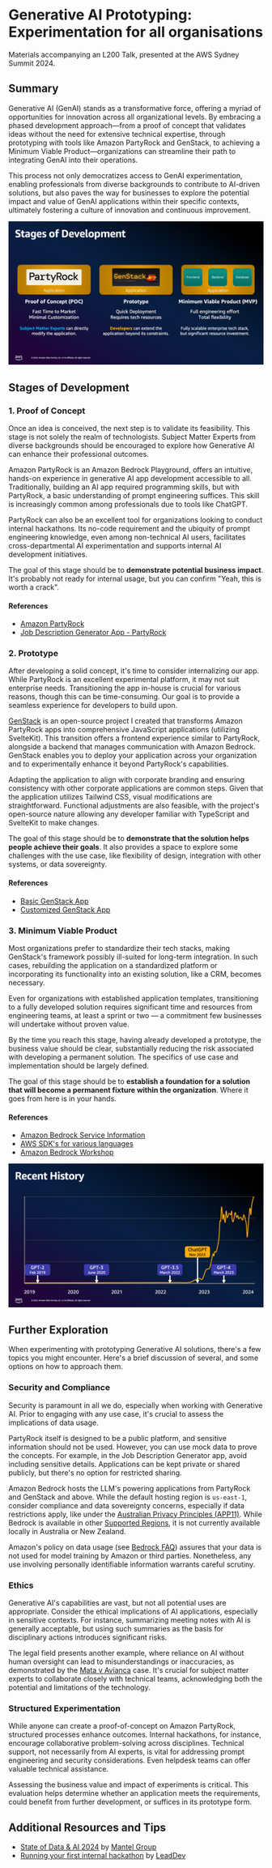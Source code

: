 # Generative AI Prototyping: Experimentation for all organisations

Materials accompanying an L200 Talk, presented at the AWS Sydney Summit 2024.

## Summary

Generative AI (GenAI) stands as a transformative force, offering a myriad of opportunities for innovation across all organizational levels. By embracing a phased development approach—from a proof of concept that validates ideas without the need for extensive technical expertise, through prototyping with tools like Amazon PartyRock and GenStack, to achieving a Minimum Viable Product—organizations can streamline their path to integrating GenAI into their operations.

This process not only democratizes access to GenAI experimentation, enabling professionals from diverse backgrounds to contribute to AI-driven solutions, but also paves the way for businesses to explore the potential impact and value of GenAI applications within their specific contexts, ultimately fostering a culture of innovation and continuous improvement.

![Stages of Development](/docs/stages.jpg)

## Stages of Development

### 1. Proof of Concept

Once an idea is conceived, the next step is to validate its feasibility. This stage is not solely the realm of technologists. Subject Matter Experts from diverse backgrounds should be encouraged to explore how Generative AI can enhance their professional outcomes.

Amazon PartyRock is an Amazon Bedrock Playground, offers an intuitive, hands-on experience in generative AI app development accessible to all. Traditionally, building an AI app required programming skills, but with PartyRock, a basic understanding of prompt engineering suffices. This skill is increasingly common among professionals due to tools like ChatGPT.

PartyRock can also be an excellent tool for organizations looking to conduct internal hackathons. Its no-code requirement and the ubiquity of prompt engineering knowledge, even among non-technical AI users, facilitates cross-departmental AI experimentation and supports internal AI development initiatives.

The goal of this stage should be to **demonstrate potential business impact**. It's probably not ready for internal usage, but you can confirm "Yeah, this is worth a crack".

#### References

* [Amazon PartyRock](https://partyrock.aws/)
* [Job Description Generator App - PartyRock](https://partyrock.aws/u/ssennettau/apnr5Amk2/Job-Description-Generator)

### 2. Prototype

After developing a solid concept, it's time to consider internalizing our app. While PartyRock is an excellent experimental platform, it may not suit enterprise needs. Transitioning the app in-house is crucial for various reasons, though this can be time-consuming. Our goal is to provide a seamless experience for developers to build upon.

[GenStack](https://genstack.ssennett.net/) is an open-source project I created that transforms Amazon PartyRock apps into comprehensive JavaScript applications (utilizing SvelteKit). This transition offers a frontend experience similar to PartyRock, alongside a backend that manages communication with Amazon Bedrock. GenStack enables you to deploy your application across your organization and to experimentally enhance it beyond PartyRock's capabilities.

Adapting the application to align with corporate branding and ensuring consistency with other corporate applications are common steps. Given that the application utilizes Tailwind CSS, visual modifications are straightforward. Functional adjustments are also feasible, with the project's open-source nature allowing any developer familiar with TypeScript and SvelteKit to make changes.

The goal of this stage should be to **demonstrate that the solution helps people achieve their goals**. It also provides a space to explore some challenges with the use case, like flexibility of design, integration with other systems, or data sovereignty.

#### References

* [Basic GenStack App](https://jobdescription-1.ssennett.net)
* [Customized GenStack App](https://jobdescription-2.ssennett.net)

### 3. Minimum Viable Product

Most organizations prefer to standardize their tech stacks, making GenStack's framework possibly ill-suited for long-term integration. In such cases, rebuilding the application on a standardized platform or incorporating its functionality into an existing solution, like a CRM, becomes necessary.

Even for organizations with established application templates, transitioning to a fully developed solution requires significant time and resources from engineering teams, at least a sprint or two — a commitment few businesses will undertake without proven value.

By the time you reach this stage, having already developed a prototype, the business value should be clear, substantially reducing the risk associated with developing a permanent solution. The specifics of use case and implementation should be largely defined.

The goal of this stage should be to **establish a foundation for a solution that will become a permanent fixture within the organization**. Where it goes from here is in your hands.

#### References

* [Amazon Bedrock Service Information](https://aws.amazon.com/bedrock/)
* [AWS SDK's for various languages](https://aws.amazon.com/developer/tools/)
* [Amazon Bedrock Workshop](https://catalog.us-east-1.prod.workshops.aws/workshops/a4bdb007-5600-4368-81c5-ff5b4154f518/en-US)

![Recent History of GenAI](/docs/history.jpg)

## Further Exploration

When experimenting with prototyping Generative AI solutions, there's a few topics you might encounter. Here's a brief discussion of several, and some options on how to approach them.

### Security and Compliance

Security is paramount in all we do, especially when working with Generative AI. Prior to engaging with any use case, it's crucial to assess the implications of data usage. 

PartyRock itself is designed to be a public platform, and sensitive information should not be used. However, you can use mock data to prove the concepts. For example, in the Job Description Generator app, avoid including sensitive details. Applications can be kept private or shared publicly, but there's no option for restricted sharing.

Amazon Bedrock hosts the LLM's powering applications from PartyRock and GenStack and above. While the default hosting region is `us-east-1`, consider compliance and data sovereignty concerns, especially if data restrictions apply, like under the [Australian Privacy Principles (APP11)](https://www.oaic.gov.au/privacy/australian-privacy-principles/australian-privacy-principles-guidelines/chapter-11-app-11-security-of-personal-information). While Bedrock is available in other [Supported Regions](https://docs.aws.amazon.com/bedrock/latest/userguide/bedrock-regions.html), it is not currently available locally in Australia or New Zealand.

Amazon's policy on data usage (see [Bedrock FAQ](https://aws.amazon.com/bedrock/faqs/#product-faqs#bedrock-faqs#security-and-privacy)) assures that your data is not used for model training by Amazon or third parties. Nonetheless, any use involving personally identifiable information warrants careful scrutiny.

### Ethics

Generative AI's capabilities are vast, but not all potential uses are appropriate. Consider the ethical implications of AI applications, especially in sensitive contexts. For instance, summarizing meeting notes with AI is generally acceptable, but using such summaries as the basis for disciplinary actions introduces significant risks.

The legal field presents another example, where reliance on AI without human oversight can lead to misunderstandings or inaccuracies, as demonstrated by the [Mata v Avianca](https://www.nytimes.com/2023/05/27/nyregion/avianca-airline-lawsuit-chatgpt.html) case. It's crucial for subject matter experts to collaborate closely with technical teams, acknowledging both the potential and limitations of the technology.

### Structured Experimentation

While anyone can create a proof-of-concept on Amazon PartyRock, structured processes enhance outcomes. Internal hackathons, for instance, encourage collaborative problem-solving across disciplines. Technical support, not necessarily from AI experts, is vital for addressing prompt engineering and security considerations. Even helpdesk teams can offer valuable technical assistance.

Assessing the business value and impact of experiments is critical. This evaluation helps determine whether an application meets the requirements, could benefit from further development, or suffices in its prototype form.

## Additional Resources and Tips

* [State of Data & AI 2024](https://mantelgroup.com.au/state-of-data-ai-2024-report/) by [Mantel Group](https://mantelgroup.com.au/)
* [Running your first internal hackathon](https://leaddev.com/culture-engagement-motivation/running-your-first-internal-hackathon) by [LeadDev](https://leaddev.com/)